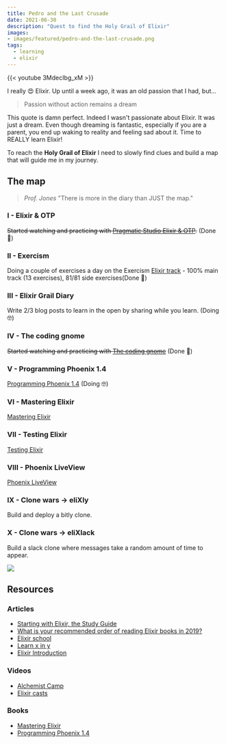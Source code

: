 ```yaml
---
title: Pedro and the Last Crusade
date: 2021-06-30
description: "Quest to find the Holy Grail of Elixir"
images:
- images/featured/pedro-and-the-last-crusade.png
tags:
  - learning
  - elixir
---
```


{{< youtube 3MdecIbg_xM >}}

I really 😍 Elixir. Up until a week ago, it was an old passion that I had, but...

> Passion without action remains a dream

This quote is damn perfect. Indeed I wasn't passionate about Elixir. It was just a dream.
Even though dreaming is fantastic, especially if you are a parent, you end up waking to reality and feeling sad about it.
Time to REALLY learn Elixir!

To reach the **Holy Grail of Elixir** I need to slowly find clues and build a map that will guide me in my journey.

## The map

> _Prof. Jones_ "There is more in the diary than JUST the map."

### I - Elixir & OTP

~~Started watching and practicing with [Pragmatic Studio Elixir & OTP](https://pragmaticstudio.com/elixir#buy).~~ (Done 🥳)

### II - Exercism

Doing a couple of exercises a day on the Exercism [Elixir track](https://exercism.io)  - 100% main track (13 exercises), 81/81 side exercises(Done 🥳)

### III - Elixir Grail Diary

Write 2/3 blog posts to learn in the open by sharing while you learn. (Doing 🤓)
### IV - The coding gnome

~~Started watching and practicing with [The coding gnome](https://codestool.coding-gnome.com/)~~ (Done 🥳)

### V - Programming Phoenix 1.4

[Programming Phoenix 1.4](https://pragprog.com/book/phoenix14/programming-phoenix-1-4) (Doing 🤓)

### VI - Mastering Elixir

[Mastering Elixir](https://www.packtpub.com/eu/application-development/mastering-elixir)

### VII - Testing Elixir

[Testing Elixir](https://pragprog.com/titles/lmelixir/testing-elixir/)

### VIII - Phoenix LiveView

[Phoenix LiveView](https://pragmaticstudio.com/phoenix-liveview)

### IX - Clone wars -> eliXly

Build and deploy a bitly clone.

### X - Clone wars -> eliXlack

Build a slack clone where messages take a random amount of time to appear.

![](https://media.giphy.com/media/3oGRFk2HxfUF4iX3wI/giphy.gif)

## Resources

### Articles

- [Starting with Elixir, the Study Guide](http://blog.plataformatec.com.br/2018/11/starting-with-elixir-the-study-guide/)
- [What is your recommended order of reading Elixir books in 2019?](https://elixirforum.com/t/what-is-your-recommended-order-of-reading-elixir-books-in-2019/24695)
- [Elixir school](https://elixirschool.com/en/)
- [Learn x in y](https://learnxinyminutes.com/docs/elixir/)
- [Elixir Introduction](https://elixir-lang.org/getting-started/introduction.html)

### Videos

- [Alchemist Camp](https://www.youtube.com/channel/UCp5Nix6mJCoLkH_GqcRRp1A)
- [Elixir casts](https://elixircasts.io/)

### Books

- [Mastering Elixir](https://www.packtpub.com/eu/application-development/mastering-elixir)
- [Programming Phoenix 1.4](https://pragprog.com/book/phoenix14/programming-phoenix-1-4)
